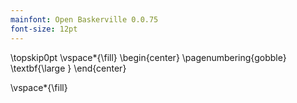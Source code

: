 ```yaml
---
mainfont: Open Baskerville 0.0.75
font-size: 12pt
---
```

\topskip0pt
\vspace*{\fill}
\begin{center}
\pagenumbering{gobble}
\textbf{\large }
\end{center}

\vspace*{\fill}